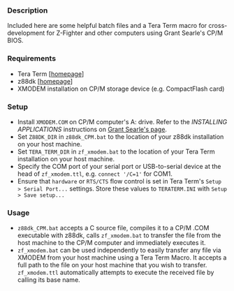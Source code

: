 ### Description
Included here are some helpful batch files and a Tera Term macro for cross-development for Z-Fighter and other computers using Grant Searle's CP/M BIOS.

### Requirements
- Tera Term [[homepage](https://ttssh2.osdn.jp/index.html.en)]
- z88dk [[homepage](https://z88dk.org/site/)]
- XMODEM installation on CP/M storage device (e.g. CompactFlash card)

### Setup
- Install `XMODEM.COM` on CP/M computer's A: drive. Refer to the *INSTALLING APPLICATIONS* instructions on [Grant Searle's page](http://searle.x10host.com/cpm/index.html).
- Set `Z88DK_DIR` in `z88dk_CPM.bat` to the location of your z88dk installation on your host machine.
- Set `TERA_TERM_DIR` in `zf_xmodem.bat` to the location of your Tera Term installation on your host machine.
- Specify the COM port of your serial port or USB-to-serial device at the head of `zf_xmodem.ttl`, e.g. `connect '/C=1'` for COM1.
- Ensure that `hardware` or `RTS/CTS` flow control is set in Tera Term's `Setup > Serial Port...` settings. Store these values to `TERATERM.INI` with `Setup > Save setup...`

### Usage
- `z88dk_CPM.bat` accepts a C source file, compiles it to a CP/M .COM executable with z88dk, calls `zf_xmodem.bat` to transfer the file from the host machine to the CP/M computer and immediately executes it.
- `zf_xmodem.bat` can be used independently to easily transfer any file via XMODEM from your host machine using a Tera Term Macro. It accepts a full path to the file on your host machine that you wish to transfer. `zf_xmodem.ttl` automatically attempts to execute the received file by calling its base name.

